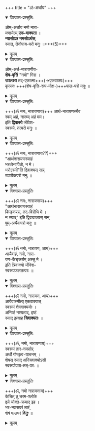 +++
title = "ॐ-अर्थाय"
+++

<details open><summary>विश्वास-प्रस्तुतिः</summary>

ओम्-अर्थाय नमो नारा-  
यणायेत्य् **एक-वाक्यता** ।  
**न्यासोऽत्र नमसोऽर्थस्**  
स्यात्, तेनोपाय-परो मनुः ॥+++(5)+++  
</details>

<details><summary>मूलम्</summary>

ओमर्थाय नमो नारायणायेत्येकवाक्यता ।  
न्यासोऽत्र नमसोऽर्थस्स्यात्तेनोपायपरो मनुः ॥  
</details>

<details open><summary>विश्वास-प्रस्तुतिः</summary>

ओम्-अर्थ-नारायणीय-  
**शेष-वृत्तिं** "नमो" गिरा ।  
**उपलक्ष्य** तद्-एकात्मा+++(→एकवाक्यः)+++  
कृत्स्नः +++(शेष-वृत्ति-रूप-मोक्ष-)+++फल-परो मनुः ॥  
</details>

<details><summary>मूलम्</summary>

ओमर्थनारायणीयशेषवृत्तिं नमो गिरा ।  
उपलक्ष्य तदेकात्मा कृत्स्नः फलपरो मनुः ॥  
</details>

<details open><summary>विश्वास-प्रस्तुतिः</summary>

+++(ॐ नमः, नारायणाय)+++
आर्थ-नारायणस्यैव  
स्वम् अहं, नास्म्य् अहं मम।  
इति **द्विवाक्ये** जीवेश-  
स्वरूपे, तत्परो मनुः ॥  
</details>

<details><summary>मूलम्</summary>

आर्थनारायणस्यैव स्वमहं नास्म्यहं मम ।  
इति द्विवाक्ये जीवेशस्वरूपे तत्परो मनुः ॥  
</details>

<details open><summary>विश्वास-प्रस्तुतिः</summary>

+++(ॐ नमः, नारायणाय??)+++  
"आर्थनारायणस्याहं  
भरत्वेनार्पितो, न मे।  
भरोऽस्मी"ति द्विवाक्यस् सन्न्  
उपायैकपरो मनुः ॥  
</details>

<details><summary>मूलम्</summary>

आर्थनारायणस्याहं भरत्वेनार्पितो न मे ।  
भरोऽस्मीति द्विवाक्यस्सन् उपायैकपरो मनुः ॥  
</details>

<details open><summary>विश्वास-प्रस्तुतिः</summary>

+++(ॐ नमः, नारायणाय)+++  
"आर्थनारायणस्याहं  
किङ्करस्, तद्-विरोधि मे ।  
न स्याद्" इति द्विवावाक्यस् सन्  
पुम्-अर्थैकपरो मनुः ॥  
</details>

<details><summary>मूलम्</summary>

आर्थनारायणस्याहं किङ्करस्तद्विरोधि मे ।  
न स्यादिति द्विवावाक्यस्सन् पुमर्थैकपरो मनुः ॥  
</details>

<details open><summary>विश्वास-प्रस्तुतिः</summary>

+++(ॐ नमो, नारायण, आय)+++  
आयैवाहं, नमो, नारा-  
यण-कैङ्कर्यम् अस्तु मे ।  
इति त्रिवाक्यो जीवेश-  
स्वरूपफलतत्परः ॥  
</details>

<details><summary>मूलम्</summary>

आयैवाहं नमो नारायणकैङ्कर्यमस्तु मे ।  
इति त्रिवाक्यो जीवेशस्वरूपफलतत्परः ॥  
</details>

<details open><summary>विश्वास-प्रस्तुतिः</summary>

+++(ॐ नमो, नारायण, आय)+++  
आयैवास्मीत्य् एकवाक्यात्  
स्वरूपं शेषवाक्ययोः ।  
अनिष्टं नश्यताद्, इष्टं  
स्याद् इत्याह **त्रिवाक्यतः** ॥  
</details>

<details><summary>मूलम्</summary>

आयैवास्मीत्येकवाक्यात् स्वरूपं शेषवाक्ययोः ।  
अनिष्टं नश्यतादिष्टं स्यादित्याह त्रिवाक्यतः ॥  
</details>

<details open><summary>विश्वास-प्रस्तुतिः</summary>

+++(ॐ, नमो, नारायणाय)+++  
स्वरूपं तार-नमसोर्  
अर्थो गोप्तृत्व-याचनम् ।  
शेषस् स्याद् अस्त्रिवाक्योऽसौ  
स्वरूपोपाय-तत्-परः ॥  
</details>

<details><summary>मूलम्</summary>

स्वरूपं तारनमसोरर्थो गोप्तृत्वयाचनम् ।  
शेषस्स्यातस्त्रिवाक्योऽसौ स्वरूपोपायतत्परः ॥  
</details>

<details open><summary>विश्वास-प्रस्तुतिः</summary>

+++(ॐ, नमो नारायणाय)+++  
केचित् तु चरम-श्लोके  
द्वये चोक्त-क्रमाद् इह ।  
भर-न्यासपरं तारं,  
शेषं फलपरं **विदुः** ॥
</details>

<details><summary>मूलम्</summary>

केचित्तु चरमश्लोके द्वये चोक्तक्रमादिह ।  
भरन्यासपरं तारं शेषं फलपरं विदुः ॥
</details>